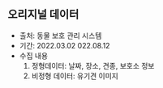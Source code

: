 ## 오리지널 데이터
- 출처: 동물 보호 관리 시스템
- 기간: 2022.03.02 022.08.12
- 수집 내용
    1. 정형데이터: 날짜, 장소, 견종, 보호소 정보
    2. 비정형 데이터: 유기견 이미지
